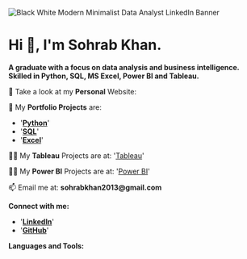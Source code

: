 
![Black   White Modern Minimalist Data Analyst LinkedIn Banner](https://github.com/Sohrab-Khan-Analyst/Sohrab-Khan-Analyst/assets/126482848/6e9b05fd-dcd5-4e9a-a20f-01de1d448bc0)


# Hi 👋, I'm Sohrab Khan.

__A graduate with a focus on data analysis and business intelligence. Skilled in Python, SQL, MS Excel, Power BI and Tableau.__


📝 Take a look at my __Personal__ Website: 

🌱 My __Portfolio Projects__ are: 
- '[__Python__](https://github.com/Sohrab-Khan-Analyst/Python-PortfolioProjects)'
- '[__SQL__]()'
- '[__Excel__]()'

👨‍💻 My __Tableau__ Projects are at: '[Tableau]()'

👨‍💻 My __Power BI__ Projects are at: '[Power BI]()'


📫 Email me at: __sohrabkhan2013@gmail.com__


__Connect with me:__

- '[__LinkedIn__](https://www.linkedin.com//in//sohrab-khan-58542b16a//)'
- '[__GitHub__]()'


__Languages and Tools:__
